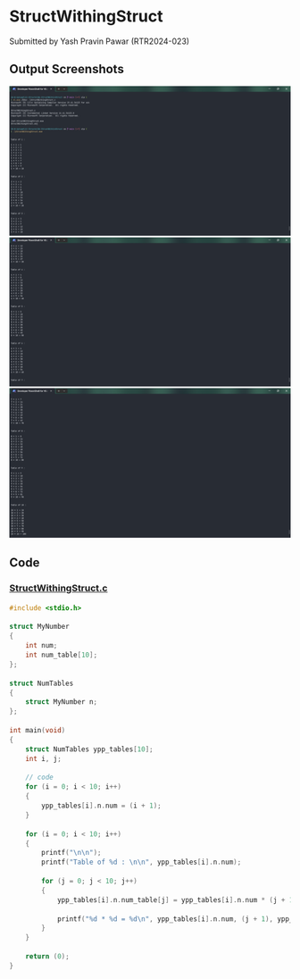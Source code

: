 # StructWithingStruct

Submitted by Yash Pravin Pawar (RTR2024-023)

## Output Screenshots
![01-output.png](./02-Screenshots/01-output.png)
![02-output.png](./02-Screenshots/02-output.png)
![03-output.png](./02-Screenshots/03-output.png)

## Code
### [StructWithingStruct.c](./01-Code/StructWithingStruct.c)
```c
#include <stdio.h>

struct MyNumber
{
    int num;
    int num_table[10];
};

struct NumTables
{
    struct MyNumber n;
};

int main(void)
{
    struct NumTables ypp_tables[10];
    int i, j;

    // code
    for (i = 0; i < 10; i++)
    {
        ypp_tables[i].n.num = (i + 1);
    }

    for (i = 0; i < 10; i++)
    {
        printf("\n\n");
        printf("Table of %d : \n\n", ypp_tables[i].n.num);

        for (j = 0; j < 10; j++)
        {
            ypp_tables[i].n.num_table[j] = ypp_tables[i].n.num * (j + 1);

            printf("%d * %d = %d\n", ypp_tables[i].n.num, (j + 1), ypp_tables[i].n.num_table[j]);
        }
    }

    return (0);
}

```
